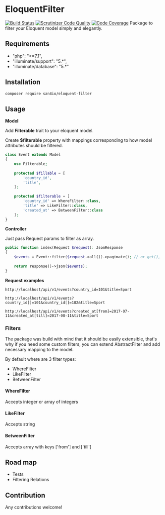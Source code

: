 # EloquentFilter
[![Build Status](https://scrutinizer-ci.com/g/san4io/eloquent-filter/badges/build.png?b=master)](https://scrutinizer-ci.com/g/san4io/eloquent-filter/build-status/master)
[![Scrutinizer Code Quality](https://scrutinizer-ci.com/g/san4io/eloquent-filter/badges/quality-score.png?b=master)](https://scrutinizer-ci.com/g/san4io/eloquent-filter/?branch=master)
[![Code Coverage](https://scrutinizer-ci.com/g/san4io/eloquent-filter/badges/coverage.png?b=master)](https://scrutinizer-ci.com/g/san4io/eloquent-filter/?branch=master)
Package to filter your Eloquent model simply and elegantly.

## Requirements

* "php": ">=7.1",
* "illuminate/support": "5.*",
* "illuminate/database": "5.*"

## Installation
```sh
composer require san4io/eloquent-filter
```

## Usage
**Model**

Add **Filterable** trait to your eloquent model.

Create **$filterable** property with mappings corresponding to 
how model attributes should be filtered.

```php
class Event extends Model
{
    use Filterable;
    
    protected $fillable = [
        'country_id',
        'title',
    ];
    
    protected $filterable = [
        'country_id' => WhereFilter::class,
        'title' => LikeFilter::class,
        'created_at' => BetweenFilter::class
    ];
}
```

**Controller**

Just pass Request params to filter as array.
```php
public function index(Request $request): JsonResponse
{
    $events = Event::filter($request->all())->paginate(); // or get(), first() or whatever
    
    return response()->json($events);
}
```

**Request examples**

`http://localhost/api/v1/events?country_id=101&title=Sport`

`http://localhost/api/v1/events?country_id[]=101&country_id[]=102&title=Sport`

`http://localhost/api/v1/events?created_at[from]=2017-07-11&created_at[till]=2017-08-11&title=Sport`

### Filters
The package was build with mind that it should be easily extensible, 
that's why if you need some custom filters,
you can extend AbstractFilter and add necessary mapping to the model.

By default where are 3 filter types:
* WhereFilter
* LikeFilter
* BetweenFilter

#### WhereFilter
Accepts integer or array of integers

#### LikeFilter
Accepts string

#### BetweenFilter
Accepts array with keys ['from'] and ['till']

## Road map
* Tests
* Filtering Relations

## Contribution
Any contributions welcome!